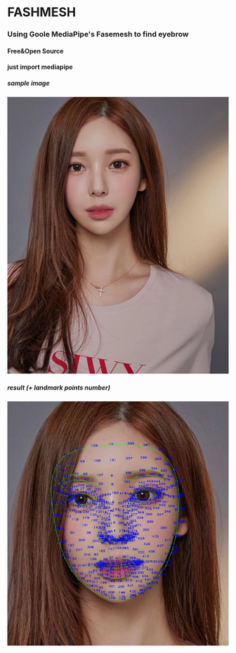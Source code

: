 # FASHMESH
### Using Goole MediaPipe's Fasemesh to find eyebrow
#### Free&Open Source  
#### just import mediapipe

##### sample image
![Sampleimage](./img/photo7.jpg)


##### result (+ landmark points number)
![result](./img/result.jpg)
